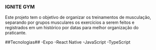 ### IGNITE GYM ####
Este projeto tem o objetivo de organizar os treinamentos de musculação, separando por grupos musculares os exercícios a serem feitos e registrados em um histórico por datas para melhor organização do praticante.

##Tecnologias##
-Expo
-React Native 
-JavaScript
-TypeScript



